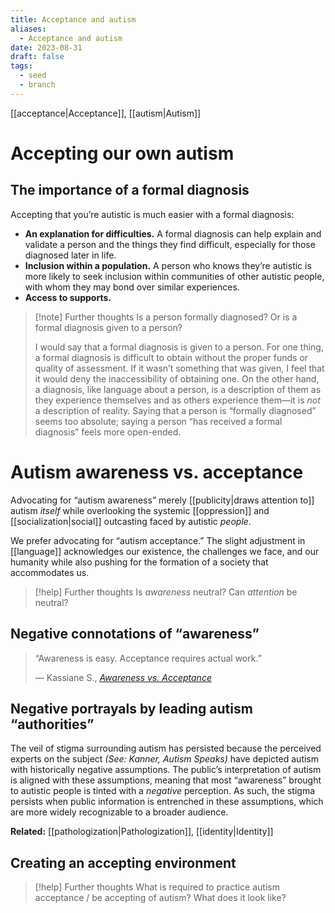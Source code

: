 ```yaml
---
title: Acceptance and autism
aliases:
  - Acceptance and autism
date: 2023-08-31
draft: false
tags:
  - seed
  - branch
---
```


[[acceptance|Acceptance]], [[autism|Autism]]

# Accepting our own autism

## The importance of a formal diagnosis

Accepting that you’re autistic is much easier with a formal diagnosis:

- **An explanation for difficulties.** A formal diagnosis can help explain and validate a person and the things they find difficult, especially for those diagnosed later in life.
- **Inclusion within a population.** A person who knows they’re autistic is more likely to seek inclusion within communities of other autistic people, with whom they may bond over similar experiences.
- **Access to supports.**

> [!note] Further thoughts
> Is a person formally diagnosed? Or is a formal diagnosis given to a person?
> 
> I would say that a formal diagnosis is given to a person. For one thing, a formal diagnosis is difficult to obtain without the proper funds or quality of assessment. If it wasn’t something that was given, I feel that it would deny the inaccessibility of obtaining one. On the other hand, a diagnosis, like language about a person, is a description of them as they experience themselves and as others experience them—it is *not* a description of reality. Saying that a person is “formally diagnosed” seems too absolute; saying a person “has received a formal diagnosis” feels more open-ended.

# Autism awareness vs. acceptance

Advocating for “autism awareness” merely [[publicity|draws attention to]] autism *itself* while overlooking the systemic [[oppression]] and [[socialization|social]] outcasting faced by autistic *people*. 

We prefer advocating for “autism acceptance.” The slight adjustment in [[language]] acknowledges our existence, the challenges we face, and our humanity while also pushing for the formation of a society that accommodates us.

> [!help] Further thoughts
> Is *awareness* neutral? Can *attention* be neutral?

## Negative connotations of “awareness”

> “Awareness is easy. Acceptance requires actual work.”
> 
> — Kassiane S., *[Awareness vs. Acceptance](https://autisticadvocacy.org/2012/04/acceptance-vs-awareness/)*

## Negative portrayals by leading autism “authorities”

The veil of stigma surrounding autism has persisted because the perceived experts on the subject *(See: Kanner, Autism Speaks)* have depicted autism with historically negative assumptions. The public’s interpretation of autism is aligned with these assumptions, meaning that most “awareness” brought to autistic people is tinted with a *negative* perception. As such, the stigma persists when public information is entrenched in these assumptions, which are more widely recognizable to a broader audience.

**Related:** [[pathologization|Pathologization]], [[identity|Identity]]

## Creating an accepting environment

> [!help] Further thoughts
> What is required to practice autism acceptance / be accepting of autism? What does it look like?
